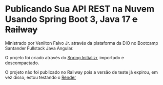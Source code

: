 # Publicando Sua API REST na Nuvem Usando Spring Boot 3, Java 17 ~~e Railway~~

Ministrado por Venilton Falvo Jr. através da plataforma da DIO no Bootcamp Santander Fullstack Java Angular.

O projeto foi criado através do [Spring Initializr](https://start.spring.io/#!type=gradle-project&language=java&platformVersion=3.1.4&packaging=jar&jvmVersion=17&groupId=dio&artifactId=santander-dev-2023&name=santander-dev-2023&description=Java%20RESTful%20API&packageName=dio.santander&dependencies=web,data-jpa,h2,postgresql), importado e descompactado.

O projeto não foi publicado no Railway pois a versão de teste já expirou, em vez disso, estou testando o [Render](https://render.com/)
